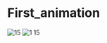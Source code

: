 # First_animation
![15](https://user-images.githubusercontent.com/123800500/230105495-34329e10-9c08-474d-93fa-9a465e7ec108.JPG)
![1 15](https://user-images.githubusercontent.com/123800500/230105528-d1814adc-1677-4421-9e4b-8c1444c7593b.JPG)

 

